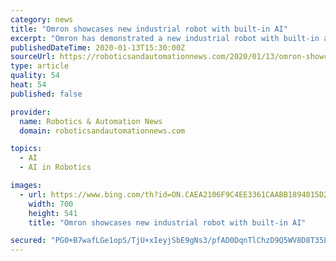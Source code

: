 ```yaml
---
category: news
title: "Omron showcases new industrial robot with built-in AI"
excerpt: "Omron has demonstrated a new industrial robot with built-in artificial intelligence at the Consumer Electronics Show. The automation giant says its Omron i4 “next generation industrial robot” possesses embedded AI for predictive maintenance. This self-diagnosing robot detects and communicates when it needs repairs and routine maintenance ..."
publishedDateTime: 2020-01-13T15:30:00Z
sourceUrl: https://roboticsandautomationnews.com/2020/01/13/omron-showcases-new-industrial-robot-with-built-in-ai/28490/
type: article
quality: 54
heat: 54
published: false

provider:
  name: Robotics & Automation News
  domain: roboticsandautomationnews.com

topics:
  - AI
  - AI in Robotics

images:
  - url: https://www.bing.com/th?id=ON.CAEA2106F9C4EE3361CAABB1894015D2
    width: 700
    height: 541
    title: "Omron showcases new industrial robot with built-in AI"

secured: "PG0+B7wafLGe1opS/TjU+xIeyjSbE9gNs3/pfAD0DqnTlChzD9Q5WV8D8T35LIhHg7iIxWPHkP4I8wPYoyLsABihyYaIjXEiZLH+tmAQ6lwSCRpPb1vNxHimSiu/OXFQTjnpb6NcJpfmluyFtEjvstWATvy8GuxWy95ZrklVIOUkyYDbZboU8SbLOP7XfaTpUXyFpEjYVKRxDR2s7fZ19zA0PivkgAsmgrqhp10JpP2CUoublJ+P444fzz7FOCriO5WMB+cSrY+NugwgcHF3kQ==;qaXoR83Gbf7jRM3R5EaLOw=="
---
```


